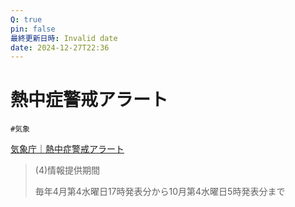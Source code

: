 ```yaml
---
Q: true
pin: false
最終更新日時: Invalid date
date: 2024-12-27T22:36
---
```

# 熱中症警戒アラート

`#気象`

[気象庁｜熱中症警戒アラート](https://www.jma.go.jp/jma/kishou/know/bosai/heat_alert.html)

> (4)情報提供期間
> 
> 毎年4月第4水曜日17時発表分から10月第4水曜日5時発表分まで